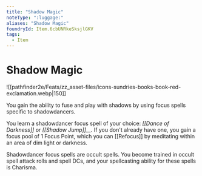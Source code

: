 ```yaml
---
title: "Shadow Magic"
noteType: ":luggage:"
aliases: "Shadow Magic"
foundryId: Item.6cbUNRkeSksjlGKV
tags:
  - Item
---
```


# Shadow Magic
![[pathfinder2e/Feats/zz_asset-files/icons-sundries-books-book-red-exclamation.webp|150]]

You gain the ability to fuse and play with shadows by using focus spells specific to shadowdancers.

You learn a shadowdancer focus spell of your choice: _[[Dance of Darkness]]_ or _[[Shadow Jump]]__._ If you don't already have one, you gain a focus pool of 1 Focus Point, which you can [[Refocus]] by meditating within an area of dim light or darkness.

Shadowdancer focus spells are occult spells. You become trained in occult spell attack rolls and spell DCs, and your spellcasting ability for these spells is Charisma.
